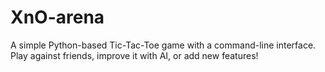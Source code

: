 # XnO-arena
A simple Python-based Tic-Tac-Toe game with a command-line interface. Play against friends, improve it with AI, or add new features!
